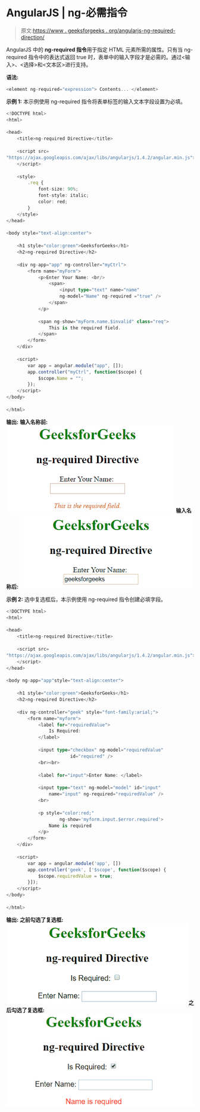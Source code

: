 # AngularJS | ng-必需指令

> 原文:[https://www . geeksforgeeks . org/angularjs-ng-required-direction/](https://www.geeksforgeeks.org/angularjs-ng-required-directive/)

AngularJS 中的 **ng-required 指令**用于指定 HTML 元素所需的属性。只有当 ng-required 指令中的表达式返回 true 时，表单中的输入字段才是必需的。通过<输入>、<选择>和<文本区>进行支持。

**语法:**

```ts
<element ng-required="expression"> Contents... </element> 

```

**示例 1:** 本示例使用 ng-required 指令将表单标签的输入文本字段设置为必填。

```ts
<!DOCTYPE html>
<html>

<head>
    <title>ng-required Directive</title>

    <script src=
"https://ajax.googleapis.com/ajax/libs/angularjs/1.4.2/angular.min.js">
    </script>

    <style>
        .req {
            font-size: 90%;
            font-style: italic;
            color: red;
        }
    </style>
</head>

<body style="text-align:center">

    <h1 style="color:green">GeeksforGeeks</h1>
    <h2>ng-required Directive</h2>

    <div ng-app="app" ng-controller="myCtrl">                 
        <form name="myForm">
            <p>Enter Your Name: <br/>
                <span>
                    <input type="text" name="name"
                    ng-model="Name" ng-required ="true" />
                </span>
            </p>

            <span ng-show="myForm.name.$invalid" class="req">
                This is the required field.
            </span>
        </form>
    </div>

    <script>
        var app = angular.module("app", []);         
        app.controller("myCtrl", function($scope) { 
            $scope.Name = "";
        });
    </script>
</body>

</html>                    
```

**输出:**
**输入名称前:**
![ngrequired](img/da4bbec44af3709a262e4a7c558d6f7f.png)
**输入名称后:**
![ngrequired](img/482040e76a19d404506ad6b497f32634.png)

**示例 2:** 选中复选框后，本示例使用 ng-required 指令创建必填字段。

```ts
<!DOCTYPE html>
<html>

<head>
    <title>ng-required Directive</title>

    <script src=
"https://ajax.googleapis.com/ajax/libs/angularjs/1.4.2/angular.min.js">
    </script>
</head>

<body ng-app="app"style="text-align:center">

    <h1 style="color:green">GeeksforGeeks</h1>
    <h2>ng-required Directive</h2>                     

    <div ng-controller="geek" style="font-family:arial;"> 
        <form name="myform">
            <label for="requiredValue">
                Is Required:
            </label>

            <input type="checkbox" ng-model="requiredValue"
                        id="required" />
            <br><br>

            <label for="input">Enter Name: </label>

            <input type="text" ng-model="model" id="input"
                name="input" ng-required="requiredValue" />
            <br>         

            <p style="color:red;"
                    ng-show='myform.input.$error.required'>
                Name is required
            </p> 
        </form> 
    </div>     

    <script>     
        var app = angular.module('app', []) 
        app.controller('geek', ['$scope', function($scope) { 
            $scope.requiredValue = true; 
        }]); 
    </script> 
</body>

</html>                    
```

**输出:**
**之前勾选了复选框:**
![ngrequired](img/679dc42a9d465f4fc7c2e51d555fc45a.png)
**之后勾选了复选框:**
![ngrequired](img/68d20363ea07239980d59740d9e7e679.png)